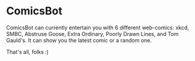 # ComicsBot

ComicsBot can currently entertain you with 6 different web-comics: xkcd, SMBC, Abstruse Goose, Extra Ordinary, Poorly Drawn Lines, and Tom Gauld's.
It can show you the latest comic or a random one.

That's all, folks :)
